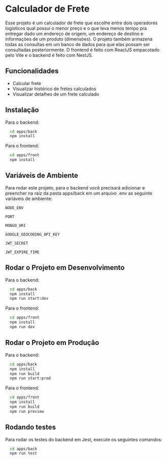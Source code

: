 
# Calculador de Frete

Esse projeto é um calculador de frete que escolhe entre dois operadores logísticos qual possui o menor preço e o que leva menos tempo pra entregar dado um endereço de origem, um endereço de destino e informações de um produto (dimensões). O projeto também armazena todas as consultas em um banco de dados para que elas possam ser consultadas posteriormente. O frontend é feito com ReactJS empacotado pelo Vite e o backend é feito com NestJS.


## Funcionalidades

- Calcular frete
- Visualizar histórico de fretes calculados
- Visualizar detalhes de um frete calculado


## Instalação

Para o backend:

```bash
  cd apps/back
  npm install
```

Para o frontend:

```bash
  cd apps/front
  npm install
```




## Variáveis de Ambiente

Para rodar este projeto, para o backend você precisará adicionar e preencher na raíz da pasta apps/back em um arquivo .env as seguinte variáveis de ambiente:

`NODE_ENV`

`PORT`

`MONGO_URI`

`GOOGLE_GEOCODING_API_KEY`

`JWT_SECRET`

`JWT_EXPIRE_TIME`

## Rodar o Projeto em Desenvolvimento

Para o backend:

```bash
  cd apps/back
  npm install
  npm run start:dev
```

Para o frontend:

```bash
  cd apps/front
  npm install
  npm run dev
```


## Rodar o Projeto em Produção

Para o backend:

```bash
  cd apps/back
  npm install
  npm run build
  npm run start:prod
```

Para o frontend:

```bash
  cd apps/front
  npm install
  npm run build
  npm run preview
```
## Rodando testes

Para rodar os testes do backend em Jest, execute os seguintes comandos:

```bash
  cd apps/back
  npm run test
```

